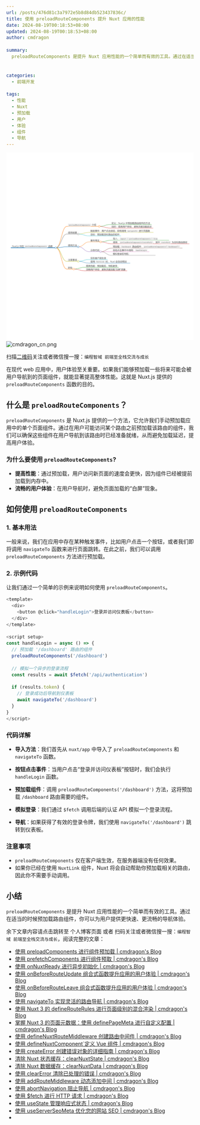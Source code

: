 ```yaml
---
url: /posts/476d81c3a7972e5b8d84db523437836c/
title: 使用 preloadRouteComponents 提升 Nuxt 应用的性能
date: 2024-08-19T00:18:53+08:00
updated: 2024-08-19T00:18:53+08:00
author: cmdragon

summary:
  preloadRouteComponents 是提升 Nuxt 应用性能的一个简单而有效的工具。通过在适当的时候预加载路由组件，你可以为用户提供更快速、更流畅的导航体验。


categories:
  - 前端开发

tags:
  - 性能
  - Nuxt
  - 预加载
  - 用户
  - 体验
  - 组件
  - 导航
---
```


<img src="/images/2024_08_19 11_54_33.png" title="2024_08_19 11_54_33.png" alt="2024_08_19 11_54_33.png"/>

<img src="https://api2.cmdragon.cn/upload/cmder/20250304_012821924.jpg" title="cmdragon_cn.png" alt="cmdragon_cn.png"/>


扫描[二维码](https://api2.cmdragon.cn/upload/cmder/20250304_012821924.jpg)关注或者微信搜一搜：`编程智域 前端至全栈交流与成长`



在现代 web 应用中，用户体验至关重要。如果我们能够预加载一些将来可能会被用户导航到的页面组件，就能显著提高整体性能。这就是 Nuxt.js 提供的 `preloadRouteComponents` 函数的目的。

## 什么是 `preloadRouteComponents`？

`preloadRouteComponents` 是 Nuxt.js 提供的一个方法，它允许我们手动预加载应用中的单个页面组件。通过在用户可能访问某个路由之前预加载该路由的组件，我们可以确保这些组件在用户导航到该路由时已经准备就绪，从而避免加载延迟，提高用户体验。

### 为什么要使用 `preloadRouteComponents`?

- **提高性能**：通过预加载，用户访问新页面的速度会更快，因为组件已经被提前加载到内存中。
- **流畅的用户体验**：在用户导航时，避免页面加载的“白屏”现象。

## 如何使用 `preloadRouteComponents`

### 1. 基本用法

一般来说，我们在应用中存在某种触发事件，比如用户点击一个按钮，或者我们即将调用 `navigateTo` 函数来进行页面跳转。在此之前，我们可以调用 `preloadRouteComponents` 方法进行预加载。

### 2. 示例代码

让我们通过一个简单的示例来说明如何使用 `preloadRouteComponents`。

```javascript
<template>
  <div>
    <button @click="handleLogin">登录并访问仪表板</button>
  </div>
</template>

<script setup>
const handleLogin = async () => {
  // 预加载 '/dashboard' 路由的组件
  preloadRouteComponents('/dashboard')

  // 模拟一个异步的登录流程
  const results = await $fetch('/api/authentication')

  if (results.token) {
    // 登录成功后导航到仪表板
    await navigateTo('/dashboard')
  }
}
</script>
```

### 代码详解

- **导入方法**：我们首先从 `nuxt/app` 中导入了 `preloadRouteComponents` 和 `navigateTo` 函数。
  
- **按钮点击事件**：当用户点击“登录并访问仪表板”按钮时，我们会执行 `handleLogin` 函数。

- **预加载组件**：调用 `preloadRouteComponents('/dashboard')` 方法，这将预加载 `/dashboard` 路由需要的组件。

- **模拟登录**：我们通过 `$fetch` 调用后端的认证 API 模拟一个登录流程。

- **导航**：如果获得了有效的登录令牌，我们使用 `navigateTo('/dashboard')` 跳转到仪表板。

### 注意事项

- `preloadRouteComponents` 仅在客户端生效，在服务器端没有任何效果。
- 如果你已经在使用 `NuxtLink` 组件，Nuxt 将会自动帮助你预加载相关的路由，因此你不需要手动调用。

## 小结

`preloadRouteComponents` 是提升 Nuxt 应用性能的一个简单而有效的工具。通过在适当的时候预加载路由组件，你可以为用户提供更快速、更流畅的导航体验。

余下文章内容请点击跳转至 个人博客页面 或者 扫码关注或者微信搜一搜：`编程智域 前端至全栈交流与成长`，阅读完整的文章：

- [使用 preloadComponents 进行组件预加载 | cmdragon's Blog](https://blog.cmdragon.cn/posts/6f58e9a6735b/)
- [使用 prefetchComponents 进行组件预取 | cmdragon's Blog](https://blog.cmdragon.cn/posts/a73257bce752/)
- [使用 onNuxtReady 进行异步初始化 | cmdragon's Blog](https://blog.cmdragon.cn/posts/64b599de0716/)
- [使用 onBeforeRouteUpdate 组合式函数提升应用的用户体验 | cmdragon's Blog](https://blog.cmdragon.cn/posts/cdd338b2e728/)
- [使用 onBeforeRouteLeave 组合式函数提升应用的用户体验 | cmdragon's Blog](https://blog.cmdragon.cn/posts/cfb92785e131/)
- [使用 navigateTo 实现灵活的路由导航 | cmdragon's Blog](https://blog.cmdragon.cn/posts/30bdc45ab749/)
- [使用 Nuxt 3 的 defineRouteRules 进行页面级别的混合渲染 | cmdragon's Blog](https://blog.cmdragon.cn/posts/4a1749875882/)
- [掌握 Nuxt 3 的页面元数据：使用 definePageMeta 进行自定义配置 | cmdragon's Blog](https://blog.cmdragon.cn/posts/6f827ad7a980/)
- [使用 defineNuxtRouteMiddleware 创建路由中间件 | cmdragon's Blog](https://blog.cmdragon.cn/posts/30f5cad8adaa/)
- [使用 defineNuxtComponent`定义 Vue 组件 | cmdragon's Blog](https://blog.cmdragon.cn/posts/df9c2cf37c29/)
- [使用 createError 创建错误对象的详细指南 | cmdragon's Blog](https://blog.cmdragon.cn/posts/93b5a8ec52df/)
- [清除 Nuxt 状态缓存：clearNuxtState | cmdragon's Blog](https://blog.cmdragon.cn/posts/0febec81a1d1/)
- [清除 Nuxt 数据缓存：clearNuxtData | cmdragon's Blog](https://blog.cmdragon.cn/posts/0a7c0cc75cf1/)
- [使用 clearError 清除已处理的错误 | cmdragon's Blog](https://blog.cmdragon.cn/posts/1bf9b90dd386/)
- [使用 addRouteMiddleware 动态添加中间 | cmdragon's Blog](https://blog.cmdragon.cn/posts/a070155dbcfb/)
- [使用 abortNavigation 阻止导航 | cmdragon's Blog](https://blog.cmdragon.cn/posts/c89ead546424/)
- [使用 $fetch 进行 HTTP 请求 | cmdragon's Blog](https://blog.cmdragon.cn/posts/07d91f7f1ac2/)
- [使用 useState 管理响应式状态 | cmdragon's Blog](https://blog.cmdragon.cn/posts/dad6ac94ddf0/)
- [使用 useServerSeoMeta 优化您的网站 SEO | cmdragon's Blog](https://blog.cmdragon.cn/posts/dd9cb519a7a9/)
-

